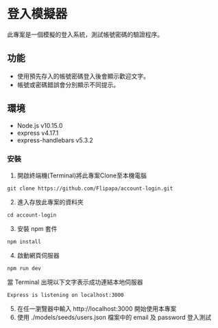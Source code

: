 # 登入模擬器
此專案是一個模擬的登入系統，測試帳號密碼的驗證程序。

## 功能
- 使用預先存入的帳號密碼登入後會顯示歡迎文字。
- 帳號或密碼錯誤會分別顯示不同提示。

## 環境
- Node.js v10.15.0
- express v4.17.1
- express-handlebars v5.3.2

### 安裝
1. 開啟終端機(Terminal)將此專案Clone至本機電腦
```
git clone https://github.com/Flipapa/account-login.git
```
2. 進入存放此專案的資料夾
```
cd account-login
```
3. 安裝 npm 套件
```
npm install
```
4. 啟動網頁伺服器
```
npm run dev
```
當 Terminal 出現以下文字表示成功連結本地伺服器
```
Express is listening on localhost:3000
```
5. 在任一瀏覽器中輸入 http://localhost:3000 開始使用本專案
6. 使用 ./models/seeds/users.json 檔案中的 email 及 password 登入測試